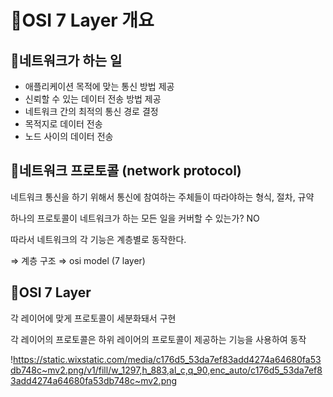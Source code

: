 # 📌OSI 7 Layer 개요

## 🔸네트워크가 하는 일

- 애플리케이션 목적에 맞는 통신 방법 제공
- 신뢰할 수 있는 데이터 전송 방법 제공
- 네트워크 간의 최적의 통신 경로 결정
- 목적지로 데이터 전송
- 노드 사이의 데이터 전송

## 🔸네트워크 프로토콜 (network protocol)

네트워크 통신을 하기 위해서 통신에 참여하는 주체들이 따라야하는 형식, 절차, 규약

하나의 프로토콜이 네트워크가 하는 모든 일을 커버할 수 있는가? NO

따라서 네트워크의 각 기능은 계층별로 동작한다.

⇒ 계층 구조 ⇒ osi model (7 layer)

## 🔸OSI 7 Layer

각 레이어에 맞게 프로토콜이 세분화돼서 구현

각 레이어의 프로토콜은 하위 레이어의 프로토콜이 제공하는 기능을 사용하여 동작

!https://static.wixstatic.com/media/c176d5_53da7ef83add4274a64680fa53db748c~mv2.png/v1/fill/w_1297,h_883,al_c,q_90,enc_auto/c176d5_53da7ef83add4274a64680fa53db748c~mv2.png